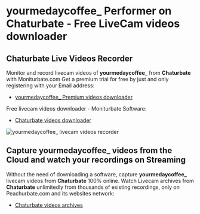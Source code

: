 # yourmedaycoffee_ Performer on Chaturbate - Free LiveCam videos downloader

## Chaturbate Live Videos Recorder

Monitor and record livecam videos of **yourmedaycoffee_** from **Chaturbate** with Moniturbate.com
Get a premium trial for free by just and only registering with your Email address:
* [yourmedaycoffee_ Premium videos downloader](https://moniturbate.com/request-demo-licence-key.html)

Free livecam videos downloader - Moniturbate Software:
* [Chaturbate videos downloader](https://moniturbate.com/moniturbate-download-software.html)

![yourmedaycoffee_ livecam videos recorder](https://peachurnet.com/templates/moniturbate-software.png)


## Capture yourmedaycoffee_ videos from the Cloud and watch your recordings on Streaming

Without the need of downloading a software, capture **yourmedaycoffee_** livecam videos from **Chaturbate** 100% online.
Watch Livecam archives from **Chaturbate** unlimitedly from thousands of existing recordings, only on Peachurbate.com and its websites network:
* [Chaturbate videos archives](https://peachurnet.com/)